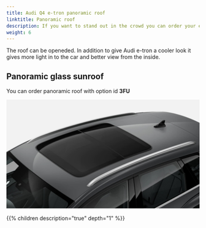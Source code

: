 ```yaml
---
title: Audi Q4 e-tron panoramic roof
linktitle: Panoramic roof
description: If you want to stand out in the crowd you can order your e-tron with panoramic roof.
weight: 6
---
```


The roof can be openeded. In addition to give Audi e-tron a cooler look it gives more light in to the car and better view from the inside.

## Panoramic glass sunroof

You can order panoramic roof with option id **3FU**

![Panoramic roof](panoramaroof.jpg "Panoramic roof")

{{% children description="true" depth="1" %}}
